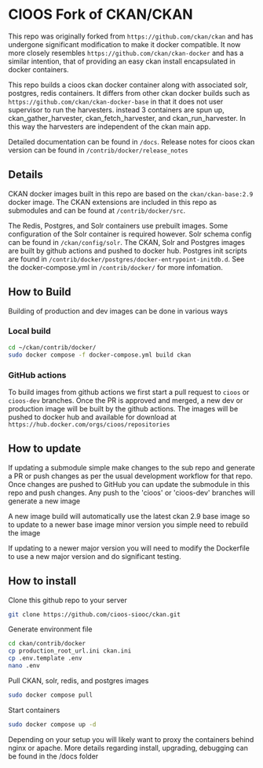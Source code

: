 # CIOOS Fork of CKAN/CKAN

This repo was originally forked from `https://github.com/ckan/ckan` and has undergone significant modification to make it docker compatible. It now more closely resembles `https://github.com/ckan/ckan-docker` and has a similar intention, that of providing an easy ckan install encapsulated in docker containers.

This repo builds a cioos ckan docker container along with associated solr, postgres, redis containers. It differs from other ckan docker builds such as `https://github.com/ckan/ckan-docker-base` in that it does not user supervisor to run the harvesters. instead 3 containers are spun up, ckan_gather_harvester, ckan_fetch_harvester, and ckan_run_harvester. In this way the harvesters are independent of the ckan main app.

Detailed documentation can be found in `/docs`. Release notes for cioos ckan version can be found in `/contrib/docker/release_notes`

## Details
CKAN docker images built in this repo are based on the `ckan/ckan-base:2.9` docker image. The CKAN extensions are included in this repo as submodules and can be found at `/contrib/docker/src`.

The Redis, Postgres, and Solr containers use prebuilt images. Some configuration of the Solr container is required however. Solr schema config can be found in `/ckan/config/solr`. The CKAN, Solr and Postgres images are built by github actions and pushed to docker hub. Postgres init scripts are found in `/contrib/docker/postgres/docker-entrypoint-initdb.d`. See the docker-compose.yml in `/contrib/docker/` for more infomation.

## How to Build
Building of production and dev images can be done in various ways

### Local build

```bash
cd ~/ckan/contrib/docker/
sudo docker compose -f docker-compose.yml build ckan
```

### GitHub actions
To build images from github actions we first start a pull request to `cioos` or `cioos-dev` branches. Once the PR is approved and merged, a new dev or production image will be built by the github actions. The images will be pushed to docker hub and available for download at `https://hub.docker.com/orgs/cioos/repositories`

## How to update
If updating a submodule simple make changes to the sub repo and generate a PR or push changes as per the usual 
development workflow for that repo. Once changes are pushed to GitHub you can update the submodule in this repo and 
push changes. Any push to the 'cioos' or 'cioos-dev' branches will generate a new image

A new image build will automatically use the latest ckan 2.9 base image so to update to a newer base image minor version you simple need to rebuild the image

If updating to a newer major version you will need to modify the Dockerfile to use a new major version and do significant testing.

## How to install
Clone this github repo to your server

```bash
git clone https://github.com/cioos-siooc/ckan.git
```

Generate environment file

```bash
cd ckan/contrib/docker
cp production_root_url.ini ckan.ini
cp .env.template .env
nano .env
```

Pull CKAN, solr, redis, and postgres images

```bash
sudo docker compose pull
```

Start containers

```bash
sudo docker compose up -d
```

Depending on your setup you will likely want to proxy the containers behind nginx or apache. More details regarding install, upgrading, debugging can be found in the /docs folder
